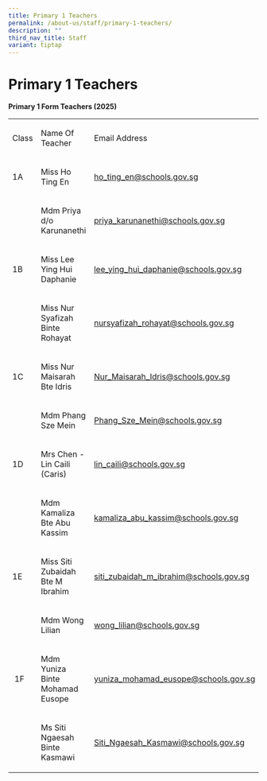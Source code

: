 ```yaml
---
title: Primary 1 Teachers
permalink: /about-us/staff/primary-1-teachers/
description: ""
third_nav_title: Staff
variant: tiptap
---
```

<h1><strong>Primary 1 Teachers</strong></h1>
<p><strong>Primary 1 Form Teachers (2025)</strong>
</p>
<table style="minWidth: 75px">
<colgroup>
<col>
<col>
<col>
</colgroup>
<tbody>
<tr>
<td rowspan="1" colspan="1">
<p>Class</p>
</td>
<td rowspan="1" colspan="1">
<p>Name Of Teacher</p>
</td>
<td rowspan="1" colspan="1">
<p>Email Address</p>
</td>
</tr>
<tr>
<td rowspan="1" colspan="1">
<p>1A</p>
</td>
<td rowspan="1" colspan="1">
<p>Miss Ho Ting En</p>
</td>
<td rowspan="1" colspan="1">
<p><a href="mailto:ho_ting_en@schools.gov.sg" rel="noopener nofollow" target="_blank">ho_ting_en@schools.gov.sg</a>
</p>
</td>
</tr>
<tr>
<td rowspan="1" colspan="1">
<p>&nbsp;</p>
</td>
<td rowspan="1" colspan="1">
<p>Mdm Priya d/o Karunanethi</p>
</td>
<td rowspan="1" colspan="1">
<p><a href="mailto:priya_karunanethi@schools.gov.sg" rel="noopener nofollow" target="_blank">priya_karunanethi@schools.gov.sg</a>
</p>
</td>
</tr>
<tr>
<td rowspan="1" colspan="1">
<p>1B</p>
</td>
<td rowspan="1" colspan="1">
<p>Miss Lee Ying Hui Daphanie</p>
</td>
<td rowspan="1" colspan="1">
<p><a href="mailto:lee_ying_hui_daphanie@schools.gov.sg" rel="noopener nofollow" target="_blank">lee_ying_hui_daphanie@schools.gov.sg</a>
</p>
</td>
</tr>
<tr>
<td rowspan="1" colspan="1">
<p>&nbsp;</p>
</td>
<td rowspan="1" colspan="1">
<p>Miss Nur Syafizah Binte Rohayat</p>
</td>
<td rowspan="1" colspan="1">
<p><a href="mailto:nursyafizah_rohayat@schools.gov.sg" rel="noopener nofollow" target="_blank">nursyafizah_rohayat@schools.gov.sg</a>
</p>
</td>
</tr>
<tr>
<td rowspan="1" colspan="1">
<p>1C</p>
</td>
<td rowspan="1" colspan="1">
<p>Miss Nur Maisarah Bte Idris</p>
</td>
<td rowspan="1" colspan="1">
<p><a href="Nur_Maisarah_Idris@schools.gov.sg" rel="noopener nofollow" target="_blank">Nur_Maisarah_Idris@schools.gov.sg</a>
</p>
</td>
</tr>
<tr>
<td rowspan="1" colspan="1">
<p>&nbsp;</p>
</td>
<td rowspan="1" colspan="1">
<p>Mdm Phang Sze Mein</p>
</td>
<td rowspan="1" colspan="1">
<p><a href="mailto:Phang_Sze_Mein@schools.gov.sg" rel="noopener nofollow" target="_blank">Phang_Sze_Mein@schools.gov.sg</a>
</p>
</td>
</tr>
<tr>
<td rowspan="1" colspan="1">
<p>1D</p>
</td>
<td rowspan="1" colspan="1">
<p>Mrs Chen - Lin Caili (Caris)</p>
</td>
<td rowspan="1" colspan="1">
<p><a href="mailto:lin_caili@schools.gov.sg" rel="noopener nofollow" target="_blank">lin_caili@schools.gov.sg</a>
</p>
</td>
</tr>
<tr>
<td rowspan="1" colspan="1">
<p>&nbsp;</p>
</td>
<td rowspan="1" colspan="1">
<p>Mdm Kamaliza Bte Abu Kassim</p>
</td>
<td rowspan="1" colspan="1">
<p><a href="mailto:kamaliza_abu_kassim@schools.gov.sg" rel="noopener nofollow" target="_blank">kamaliza_abu_kassim@schools.gov.sg</a>
</p>
</td>
</tr>
<tr>
<td rowspan="1" colspan="1">
<p>1E</p>
</td>
<td rowspan="1" colspan="1">
<p>Miss Siti Zubaidah Bte M Ibrahim</p>
</td>
<td rowspan="1" colspan="1">
<p><a href="mailto:siti_zubaidah_m_ibrahim@schools.gov.sg" rel="noopener nofollow" target="_blank">siti_zubaidah_m_ibrahim@schools.gov.sg</a>
</p>
</td>
</tr>
<tr>
<td rowspan="1" colspan="1">
<p>&nbsp;</p>
</td>
<td rowspan="1" colspan="1">
<p>Mdm Wong Lilian</p>
</td>
<td rowspan="1" colspan="1">
<p><a href="mailto:wong_lilian@schools.gov.sg" rel="noopener nofollow" target="_blank">wong_lilian@schools.gov.sg</a>
</p>
</td>
</tr>
<tr>
<td rowspan="1" colspan="1">
<p>&nbsp;1F</p>
</td>
<td rowspan="1" colspan="1">
<p>Mdm Yuniza Binte Mohamad Eusope</p>
</td>
<td rowspan="1" colspan="1">
<p><a href="mailto:yuniza_mohamad_eusope@schools.gov.sg" rel="noopener noreferrer nofollow" target="_blank">yuniza_mohamad_eusope@schools.gov.sg</a>
</p>
</td>
</tr>
<tr>
<td rowspan="1" colspan="1">
<p></p>
</td>
<td rowspan="1" colspan="1">
<p>Ms Siti Ngaesah Binte Kasmawi</p>
</td>
<td rowspan="1" colspan="1">
<p><a href="mailto:Siti_Ngaesah_Kasmawi@schools.gov.sg" rel="noopener nofollow" target="_blank">Siti_Ngaesah_Kasmawi@schools.gov.sg</a>
</p>
</td>
</tr>
</tbody>
</table>
<p></p>